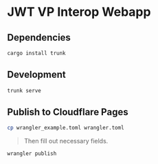 # JWT VP Interop Webapp

## Dependencies

```bash
cargo install trunk
```

## Development

```bash
trunk serve
```

## Publish to Cloudflare Pages

```bash
cp wrangler_example.toml wrangler.toml
```
> Then fill out necessary fields.

```bash
wrangler publish
```
